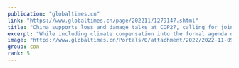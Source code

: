 ```yaml
---
publication: "globaltimes.cn"
link: "https://www.globaltimes.cn/page/202211/1279147.shtml"
title: "China supports loss and damage talks at COP27, calling for joint efforts"
excerpt: "While including climate compensation into the formal agenda of COP27 for the first time at global climate talks is considered a breakthrough, China's special envoy for climate change said Wednesday th"
image: "https://www.globaltimes.cn/Portals/0/attachment/2022/2022-11-09/9ce5b553-84a5-454f-8270-f7a1020eacd4_s.jpeg"
group: con
rank: 5
---
```

